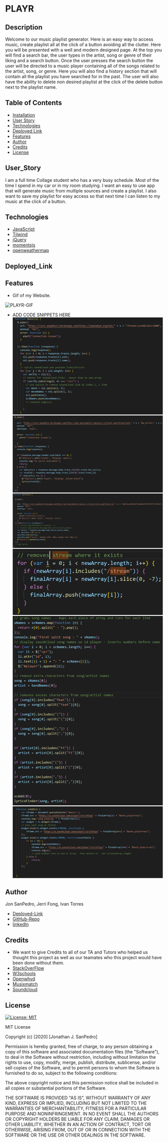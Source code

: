 # PLAYR


## Description 
Welcome to our music playlist generator. Here is an easy way to access music, create playlist all at the click of a button avoiding all the clutter. Here you will be presented with a well and modern designed page. At the top you will find a search bar, the user types in the artist, song or genre of their liking and a search button. Once the user presses the search button the user will be directed to a music player containing all of the songs related to the artist, song, or genre. Here you will also find a history section that will contain all the playlist you have searched for in the past. The user will also have the ability to delete non desired playlist at the click of the delete button next to the playlist name.

## Table of Contents
* [Installation](#installation)
* [User Story](#user_story)
* [Technologies](#technologies)
* [Deployed Link](#deployed_link)
* [Features](#features)
* [Author](#author)
* [Credits](#credits)
* [License](#license)


## User_Story
I am a full time Collage student who has a very busy schedule. Most of the time I spend in my car or in my room studying. I want an easy to use app that will generate music from multiple sources and create a playlist. I also want to save my playlist for easy access so that next time I can listen to my music at the click of a button. 

## Technologies
* [JavaScript](https://www.w3schools.com/js/)
* [Tilwind](https://tailwindcss.com/)
* [jQuery](https://jquery.com/)
* [momentsjs](https://momentjs.com/)
* [openweathermap](https://openweathermap.org/)

## Deployed_Link


## Features
* Gif of my Website. 

![PLAYR-GIF](Work-Gif-HW.gif)

* ADD CODE SNIPPETS HERE
![Openwhyd AJAX Call](./assets/openwhydajax.png)
![Lyrics Ajax Call](./assets/lyricsajax.png)
![Lyrics Grab](./assets/lyricsajaxgrab.png)
![String Manipulation](./assets/stringmanipulation.png)
![String Manipulation 2](./assets/stringmanipulation2.png)
![Soundcloud Widget](./assets/soundcloudWidget.png)

## Author
Jon SanPedro, Jerri Fong, Ivan Torres
* [Deployed-Link]()
* [GitHub-Repo]()
* [linkedIn]()

## Credits
* We want to give Credits to all of our TA and Tutors who helped us thought this project as well as our teamates who this project would have been done without them. 
* [StackOverFlow](https://stackoverflow.com/)
* [W3schools](https://www.w3schools.com/)
* [Openwhyd](https://github.com/openwhyd/openwhyd/blob/master/docs/API.md)
* [Musixmatch](https://developer.musixmatch.com/)
* [Soundcloud](https://developers.soundcloud.com/docs/api/html5-widget)




## License
[![License: MIT](https://img.shields.io/badge/License-MIT-yellow.svg)](https://opensource.org/licenses/MIT)

MIT License

Copyright (c) [2020] [Jonathan J. SanPedro]

Permission is hereby granted, free of charge, to any person obtaining a copy
of this software and associated documentation files (the "Software"), to deal
in the Software without restriction, including without limitation the rights
to use, copy, modify, merge, publish, distribute, sublicense, and/or sell
copies of the Software, and to permit persons to whom the Software is
furnished to do so, subject to the following conditions:

The above copyright notice and this permission notice shall be included in all
copies or substantial portions of the Software.

THE SOFTWARE IS PROVIDED "AS IS", WITHOUT WARRANTY OF ANY KIND, EXPRESS OR
IMPLIED, INCLUDING BUT NOT LIMITED TO THE WARRANTIES OF MERCHANTABILITY,
FITNESS FOR A PARTICULAR PURPOSE AND NONINFRINGEMENT. IN NO EVENT SHALL THE
AUTHORS OR COPYRIGHT HOLDERS BE LIABLE FOR ANY CLAIM, DAMAGES OR OTHER
LIABILITY, WHETHER IN AN ACTION OF CONTRACT, TORT OR OTHERWISE, ARISING FROM,
OUT OF OR IN CONNECTION WITH THE SOFTWARE OR THE USE OR OTHER DEALINGS IN THE
SOFTWARE.
